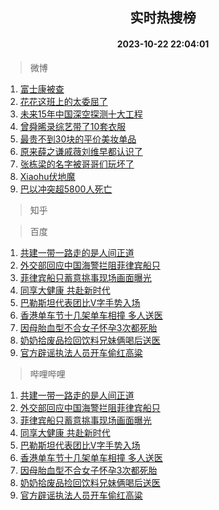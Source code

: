 <div align="center"><h2>实时热搜榜</h2><h4>2023-10-22 22:04:01</h4></div>

> 微博  

1. [富士康被查](https://s.weibo.com/weibo?q=%23%E5%AF%8C%E5%A3%AB%E5%BA%B7%E8%A2%AB%E6%9F%A5%23&t=31&band_rank=1&Refer=top)<br />
2. [花花这班上的太委屈了](https://s.weibo.com/weibo?q=%23%E8%8A%B1%E8%8A%B1%E8%BF%99%E7%8F%AD%E4%B8%8A%E7%9A%84%E5%A4%AA%E5%A7%94%E5%B1%88%E4%BA%86%23&t=31&band_rank=2&Refer=top)<br />
3. [未来15年中国深空探测十大工程](https://s.weibo.com/weibo?q=%23%E6%9C%AA%E6%9D%A515%E5%B9%B4%E4%B8%AD%E5%9B%BD%E6%B7%B1%E7%A9%BA%E6%8E%A2%E6%B5%8B%E5%8D%81%E5%A4%A7%E5%B7%A5%E7%A8%8B%23&t=31&band_rank=3&Refer=top)<br />
4. [曾舜晞录综艺带了10套衣服](https://s.weibo.com/weibo?q=%23%E6%9B%BE%E8%88%9C%E6%99%9E%E5%BD%95%E7%BB%BC%E8%89%BA%E5%B8%A6%E4%BA%8610%E5%A5%97%E8%A1%A3%E6%9C%8D%23&t=31&band_rank=4&Refer=top)<br />
5. [最贵不到30块的平价美妆单品](https://s.weibo.com/weibo?q=%E6%9C%80%E8%B4%B5%E4%B8%8D%E5%88%B030%E5%9D%97%E7%9A%84%E5%B9%B3%E4%BB%B7%E7%BE%8E%E5%A6%86%E5%8D%95%E5%93%81&t=31&band_rank=5&Refer=top)<br />
6. [原来薛之谦戚薇刘维早都认识了](https://s.weibo.com/weibo?q=%23%E5%8E%9F%E6%9D%A5%E8%96%9B%E4%B9%8B%E8%B0%A6%E6%88%9A%E8%96%87%E5%88%98%E7%BB%B4%E6%97%A9%E9%83%BD%E8%AE%A4%E8%AF%86%E4%BA%86%23&t=31&band_rank=6&Refer=top)<br />
7. [张栋梁的名字被哥哥们玩坏了](https://s.weibo.com/weibo?q=%23%E5%BC%A0%E6%A0%8B%E6%A2%81%E7%9A%84%E5%90%8D%E5%AD%97%E8%A2%AB%E5%93%A5%E5%93%A5%E4%BB%AC%E7%8E%A9%E5%9D%8F%E4%BA%86%23&t=31&band_rank=7&Refer=top)<br />
8. [Xiaohu伏地魔](https://s.weibo.com/weibo?q=%23Xiaohu%E4%BC%8F%E5%9C%B0%E9%AD%94%23&t=31&band_rank=8&Refer=top)<br />
9. [巴以冲突超5800人死亡](https://s.weibo.com/weibo?q=%23%E5%B7%B4%E4%BB%A5%E5%86%B2%E7%AA%81%E8%B6%855800%E4%BA%BA%E6%AD%BB%E4%BA%A1%23&t=31&band_rank=9&Refer=top)<br />

> 知乎  


> 百度  

1. [共建一带一路走的是人间正道](https://www.baidu.com/s?wd=%E5%85%B1%E5%BB%BA%E4%B8%80%E5%B8%A6%E4%B8%80%E8%B7%AF%E8%B5%B0%E7%9A%84%E6%98%AF%E4%BA%BA%E9%97%B4%E6%AD%A3%E9%81%93&sa=fyb_news&rsv_dl=fyb_news)<br />
2. [外交部回应中国海警拦阻菲律宾船只](https://www.baidu.com/s?wd=%E5%A4%96%E4%BA%A4%E9%83%A8%E5%9B%9E%E5%BA%94%E4%B8%AD%E5%9B%BD%E6%B5%B7%E8%AD%A6%E6%8B%A6%E9%98%BB%E8%8F%B2%E5%BE%8B%E5%AE%BE%E8%88%B9%E5%8F%AA&sa=fyb_news&rsv_dl=fyb_news)<br />
3. [菲律宾船只蓄意挑事现场画面曝光](https://www.baidu.com/s?wd=%E8%8F%B2%E5%BE%8B%E5%AE%BE%E8%88%B9%E5%8F%AA%E8%93%84%E6%84%8F%E6%8C%91%E4%BA%8B%E7%8E%B0%E5%9C%BA%E7%94%BB%E9%9D%A2%E6%9B%9D%E5%85%89&sa=fyb_news&rsv_dl=fyb_news)<br />
4. [同享大健康 共赴新时代](https://www.baidu.com/s?wd=%E5%90%8C%E4%BA%AB%E5%A4%A7%E5%81%A5%E5%BA%B7+%E5%85%B1%E8%B5%B4%E6%96%B0%E6%97%B6%E4%BB%A3&sa=fyb_news&rsv_dl=fyb_news)<br />
5. [巴勒斯坦代表团比V字手势入场](https://www.baidu.com/s?wd=%E5%B7%B4%E5%8B%92%E6%96%AF%E5%9D%A6%E4%BB%A3%E8%A1%A8%E5%9B%A2%E6%AF%94V%E5%AD%97%E6%89%8B%E5%8A%BF%E5%85%A5%E5%9C%BA&sa=fyb_news&rsv_dl=fyb_news)<br />
6. [香港单车节十几架单车相撞 多人送医](https://www.baidu.com/s?wd=%E9%A6%99%E6%B8%AF%E5%8D%95%E8%BD%A6%E8%8A%82%E5%8D%81%E5%87%A0%E6%9E%B6%E5%8D%95%E8%BD%A6%E7%9B%B8%E6%92%9E+%E5%A4%9A%E4%BA%BA%E9%80%81%E5%8C%BB&sa=fyb_news&rsv_dl=fyb_news)<br />
7. [因母胎血型不合女子怀孕3次都死胎](https://www.baidu.com/s?wd=%E5%9B%A0%E6%AF%8D%E8%83%8E%E8%A1%80%E5%9E%8B%E4%B8%8D%E5%90%88%E5%A5%B3%E5%AD%90%E6%80%80%E5%AD%953%E6%AC%A1%E9%83%BD%E6%AD%BB%E8%83%8E&sa=fyb_news&rsv_dl=fyb_news)<br />
8. [奶奶拾废品捡回饮料兄妹俩喝后送医](https://www.baidu.com/s?wd=%E5%A5%B6%E5%A5%B6%E6%8B%BE%E5%BA%9F%E5%93%81%E6%8D%A1%E5%9B%9E%E9%A5%AE%E6%96%99%E5%85%84%E5%A6%B9%E4%BF%A9%E5%96%9D%E5%90%8E%E9%80%81%E5%8C%BB&sa=fyb_news&rsv_dl=fyb_news)<br />
9. [官方辟谣执法人员开车偷红高粱](https://www.baidu.com/s?wd=%E5%AE%98%E6%96%B9%E8%BE%9F%E8%B0%A3%E6%89%A7%E6%B3%95%E4%BA%BA%E5%91%98%E5%BC%80%E8%BD%A6%E5%81%B7%E7%BA%A2%E9%AB%98%E7%B2%B1&sa=fyb_news&rsv_dl=fyb_news)<br />

> 哔哩哔哩  

1. [共建一带一路走的是人间正道](https://www.baidu.com/s?wd=%E5%85%B1%E5%BB%BA%E4%B8%80%E5%B8%A6%E4%B8%80%E8%B7%AF%E8%B5%B0%E7%9A%84%E6%98%AF%E4%BA%BA%E9%97%B4%E6%AD%A3%E9%81%93&sa=fyb_news&rsv_dl=fyb_news)<br />
2. [外交部回应中国海警拦阻菲律宾船只](https://www.baidu.com/s?wd=%E5%A4%96%E4%BA%A4%E9%83%A8%E5%9B%9E%E5%BA%94%E4%B8%AD%E5%9B%BD%E6%B5%B7%E8%AD%A6%E6%8B%A6%E9%98%BB%E8%8F%B2%E5%BE%8B%E5%AE%BE%E8%88%B9%E5%8F%AA&sa=fyb_news&rsv_dl=fyb_news)<br />
3. [菲律宾船只蓄意挑事现场画面曝光](https://www.baidu.com/s?wd=%E8%8F%B2%E5%BE%8B%E5%AE%BE%E8%88%B9%E5%8F%AA%E8%93%84%E6%84%8F%E6%8C%91%E4%BA%8B%E7%8E%B0%E5%9C%BA%E7%94%BB%E9%9D%A2%E6%9B%9D%E5%85%89&sa=fyb_news&rsv_dl=fyb_news)<br />
4. [同享大健康 共赴新时代](https://www.baidu.com/s?wd=%E5%90%8C%E4%BA%AB%E5%A4%A7%E5%81%A5%E5%BA%B7+%E5%85%B1%E8%B5%B4%E6%96%B0%E6%97%B6%E4%BB%A3&sa=fyb_news&rsv_dl=fyb_news)<br />
5. [巴勒斯坦代表团比V字手势入场](https://www.baidu.com/s?wd=%E5%B7%B4%E5%8B%92%E6%96%AF%E5%9D%A6%E4%BB%A3%E8%A1%A8%E5%9B%A2%E6%AF%94V%E5%AD%97%E6%89%8B%E5%8A%BF%E5%85%A5%E5%9C%BA&sa=fyb_news&rsv_dl=fyb_news)<br />
6. [香港单车节十几架单车相撞 多人送医](https://www.baidu.com/s?wd=%E9%A6%99%E6%B8%AF%E5%8D%95%E8%BD%A6%E8%8A%82%E5%8D%81%E5%87%A0%E6%9E%B6%E5%8D%95%E8%BD%A6%E7%9B%B8%E6%92%9E+%E5%A4%9A%E4%BA%BA%E9%80%81%E5%8C%BB&sa=fyb_news&rsv_dl=fyb_news)<br />
7. [因母胎血型不合女子怀孕3次都死胎](https://www.baidu.com/s?wd=%E5%9B%A0%E6%AF%8D%E8%83%8E%E8%A1%80%E5%9E%8B%E4%B8%8D%E5%90%88%E5%A5%B3%E5%AD%90%E6%80%80%E5%AD%953%E6%AC%A1%E9%83%BD%E6%AD%BB%E8%83%8E&sa=fyb_news&rsv_dl=fyb_news)<br />
8. [奶奶拾废品捡回饮料兄妹俩喝后送医](https://www.baidu.com/s?wd=%E5%A5%B6%E5%A5%B6%E6%8B%BE%E5%BA%9F%E5%93%81%E6%8D%A1%E5%9B%9E%E9%A5%AE%E6%96%99%E5%85%84%E5%A6%B9%E4%BF%A9%E5%96%9D%E5%90%8E%E9%80%81%E5%8C%BB&sa=fyb_news&rsv_dl=fyb_news)<br />
9. [官方辟谣执法人员开车偷红高粱](https://www.baidu.com/s?wd=%E5%AE%98%E6%96%B9%E8%BE%9F%E8%B0%A3%E6%89%A7%E6%B3%95%E4%BA%BA%E5%91%98%E5%BC%80%E8%BD%A6%E5%81%B7%E7%BA%A2%E9%AB%98%E7%B2%B1&sa=fyb_news&rsv_dl=fyb_news)<br />
